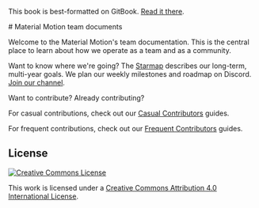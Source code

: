 <p class="github-only">This book is best-formatted on GitBook. <a href="https://material-motion.gitbooks.io/material-motion-team/content/">Read it there</a>.</p>
# Material Motion team documents

Welcome to the Material Motion's team documentation. This is the central place to learn about how we operate as a team and as a community.

Want to know where we're going? The [Starmap](https://material-motion.gitbooks.io/material-motion-starmap/content/) describes our long-term, multi-year goals. We plan our weekly milestones and roadmap on Discord. [Join our channel](https://discord.gg/ZJyGXza).

Want to contribute? Already contributing?

For casual contributions, check out our [Casual Contributors](essentials/casual_contributors) guides.

For frequent contributions, check out our [Frequent Contributors](essentials/frequent_contributors) guides.

## License

[![Creative Commons License](https://i.creativecommons.org/l/by/4.0/88x31.png)](http://creativecommons.org/licenses/by/4.0/)

This work is licensed under a [Creative Commons Attribution 4.0 International License](http://creativecommons.org/licenses/by/4.0/).